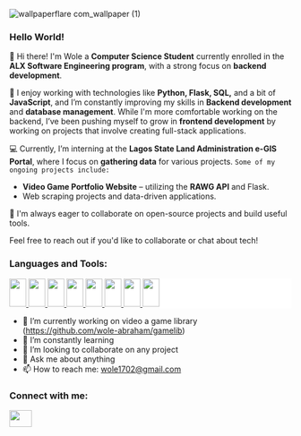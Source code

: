 



![wallpaperflare com_wallpaper (1)](https://github.com/user-attachments/assets/2ba69191-21f5-4aee-8a52-af68627f3e9a)

### Hello World!

👋 Hi there!  I'm Wole a **Computer Science Student** currently enrolled in the **ALX Software Engineering program**, with a strong focus on **backend development**.

🔧 I enjoy working with technologies like **Python, Flask, SQL,** and a bit of **JavaScript**, and I’m constantly improving my skills in **Backend development** and **database management**. While I'm more comfortable working on the backend, I’ve been pushing myself to grow in **frontend development** by working on projects that involve creating full-stack applications.

💻 Currently, I’m interning at the **Lagos State Land Administration e-GIS Portal**, where I focus on **gathering data** for various projects. 
```Some of my ongoing projects include:```
- **Video Game Portfolio Website** – utilizing the **RAWG API** and Flask.
- Web scraping projects and data-driven applications.
  
🚀 I'm always eager to collaborate on open-source projects and build useful tools.

Feel free to reach out if you'd like to collaborate or chat about tech!

<h3 align="left">Languages and Tools:</h3>
<p align="left" style="background-color: white"> 
<a href=https://www.python.org/> <img src=https://github.com/devicons/devicon/blob/master/icons/python/python-original.svg width=30 height=50> </a> 
<a href=https://flask.palletsprojects.com/> <img src=https://github.com/devicons/devicon/blob/master/icons/flask/flask-original.svg width=30 height=50 background-color=blue> </a>
<a href=https://www.mysql.com/> <img src=https://github.com/devicons/devicon/blob/master/icons/mysql/mysql-original.svg width=30 height=50 background-color=blue> </a>
<a href=https://developer.mozilla.org/en-US/docs/Web/JavaScript> <img src=https://github.com/devicons/devicon/blob/master/icons/javascript/javascript-original.svg width=30 height=50 background-color=blue> </a>
<a href=https://archlinux.org/> <img src=https://github.com/devicons/devicon/blob/master/icons/archlinux/archlinux-original.svg width=30 height=50 background-color=blue> </a>
<a href=https> <img src=https://github.com/devicons/devicon/blob/master/icons/linux/linux-original.svg width=30 height=50 background-color=blue> </a>
<a href=https> <img src=https://github.com/devicons/devicon/blob/master/icons/html5/html5-original.svg width=30 height=50 background-color=blue> </a>
<a href=https> <img src=https://github.com/devicons/devicon/blob/master/icons/css3/css3-original.svg width=30 height=50 background-color=blue> </a>


</p>

- 🔭 I’m currently working on video a game library (https://github.com/wole-abraham/gamelib)
- 🌱 I’m constantly learning
- 👯 I’m looking to collaborate on any project
- 💬 Ask me about anything
- 📫 How to reach me: wole1702@gmail.com

<h3 align="left">Connect with me:</h3>
<p align="left">
<a href="mailto:wole1702@gmail.com" target="blank"><img align="center" src="https://cdn.jsdelivr.net/npm/simple-icons@3.0.1/icons/gmail.svg" alt="" height="30" width="40" /></a>
</p>
